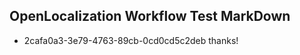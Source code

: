 ## OpenLocalization Workflow Test MarkDown
* 2cafa0a3-3e79-4763-89cb-0cd0cd5c2deb thanks!

<!--HONumber=Aug16_HO1-->


